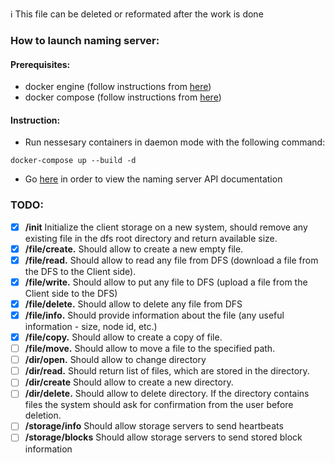 :information_source: This file can be deleted or reformated after the work is done

### How to launch naming server:
#### Prerequisites:
* docker engine (follow instructions from [here](https://docs.docker.com/get-docker/))
* docker compose (follow instructions from [here](https://docs.docker.com/compose/install/))
#### Instruction:
* Run nessesary containers in daemon mode with the following command:
```
docker-compose up --build -d 
```
* Go [here](http://127.0.0.1/docs) in order to view the naming server API documentation

### TODO:
* [x] **/init** Initialize the client storage on a new system, should remove any existing file in the dfs root directory and return available size.
* [x] **/file/create.** Should allow to create a new empty file.
* [x] **/file/read.** Should allow to read any file from DFS (download a file from the DFS to the Client side).
* [x] **/file/write.** Should allow to put any file to DFS (upload a file from the Client side to the DFS)
* [x] **/file/delete.** Should allow to delete any file from DFS
* [x] **/file/info.** Should provide information about the file (any useful information - size, node id, etc.)
* [x] **/file/copy.** Should allow to create a copy of file.
* [ ] **/file/move.** Should allow to move a file to the specified path.
* [ ] **/dir/open.** Should allow to change directory
* [ ] **/dir/read.** Should return list of files, which are stored in the directory.
* [ ] **/dir/create** Should allow to create a new directory.
* [ ] **/dir/delete.** Should allow to delete directory.  If the directory contains files the system should ask for confirmation from the user before deletion.
* [ ] **/storage/info** Should allow storage servers to send heartbeats
* [ ] **/storage/blocks** Should allow storage servers to send stored block information